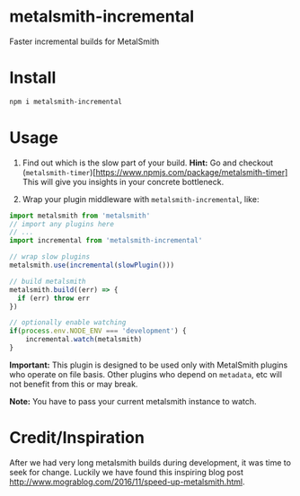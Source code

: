# metalsmith-incremental

Faster incremental builds for MetalSmith

# Install

````sh
npm i metalsmith-incremental
````

# Usage

1. Find out which is the slow part of your build.
**Hint:** Go and checkout (`metalsmith-timer`)[https://www.npmjs.com/package/metalsmith-timer]
This will give you insights in your concrete bottleneck.

2. Wrap your plugin middleware with `metalsmith-incremental`, like:

````js
import metalsmith from 'metalsmith'
// import any plugins here
// ...
import incremental from 'metalsmith-incremental'

// wrap slow plugins
metalsmith.use(incremental(slowPlugin()))

// build metalsmith
metalsmith.build((err) => {
  if (err) throw err
})

// optionally enable watching
if(process.env.NODE_ENV === 'development') {
    incremental.watch(metalsmith)
}
````

**Important:** This plugin is designed to be used only with MetalSmith plugins who operate on file basis. Other plugins who depend on `metadata`, etc will not benefit from this or may break.

**Note:** You have to pass your current metalsmith instance to watch.

# Credit/Inspiration
After we had very long metalsmith builds during development, it was time to seek for change.
Luckily we have found this inspiring blog post http://www.mograblog.com/2016/11/speed-up-metalsmith.html.
